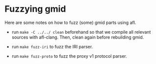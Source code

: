 # Fuzzying gmid

Here are some notes on how to fuzz (some) gmid parts using afl.

 - run `make -C ../../ clean` beforehand so that we compile all relevant
   sources with afl-clang.  Then, clean again before rebuilding gmid.

 - run `make fuzz-iri` to fuzz the IRI parser.

 - run `make fuzz-proto` to fuzz the proxy v1 protocol parser.
